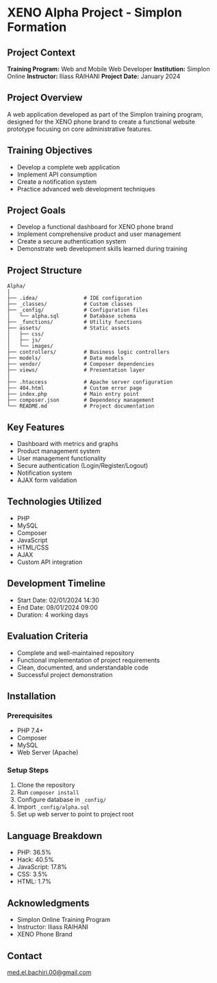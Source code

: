 # XENO Alpha Project - Simplon Formation

## Project Context
**Training Program:** Web and Mobile Web Developer
**Institution:** Simplon Online
**Instructor:** Iliass RAIHANI
**Project Date:** January 2024

## Project Overview
A web application developed as part of the Simplon training program, designed for the XENO phone brand to create a functional website prototype focusing on core administrative features.

## Training Objectives
- Develop a complete web application
- Implement API consumption
- Create a notification system
- Practice advanced web development techniques

## Project Goals
- Develop a functional dashboard for XENO phone brand
- Implement comprehensive product and user management
- Create a secure authentication system
- Demonstrate web development skills learned during training

## Project Structure
```
Alpha/
│
├── .idea/               # IDE configuration
├── _classes/            # Custom classes
├── _config/             # Configuration files
│   └── alpha.sql        # Database schema
├── _functions/          # Utility functions
├── assets/              # Static assets
│   ├── css/
│   ├── js/
│   └── images/
├── controllers/         # Business logic controllers
├── models/              # Data models
├── vendor/              # Composer dependencies
├── views/               # Presentation layer
│
├── .htaccess            # Apache server configuration
├── 404.html             # Custom error page
├── index.php            # Main entry point
├── composer.json        # Dependency management
└── README.md            # Project documentation
```

## Key Features
- Dashboard with metrics and graphs
- Product management system
- User management functionality
- Secure authentication (Login/Register/Logout)
- Notification system
- AJAX form validation

## Technologies Utilized
- PHP
- MySQL
- Composer
- JavaScript
- HTML/CSS
- AJAX
- Custom API integration

## Development Timeline
- Start Date: 02/01/2024 14:30
- End Date: 08/01/2024 09:00
- Duration: 4 working days

## Evaluation Criteria
- Complete and well-maintained repository
- Functional implementation of project requirements
- Clean, documented, and understandable code
- Successful project demonstration

## Installation

### Prerequisites
- PHP 7.4+
- Composer
- MySQL
- Web Server (Apache)

### Setup Steps
1. Clone the repository
2. Run `composer install`
3. Configure database in `_config/`
4. Import `_config/alpha.sql`
5. Set up web server to point to project root

## Language Breakdown
- PHP: 36.5%
- Hack: 40.5%
- JavaScript: 17.8%
- CSS: 3.5%
- HTML: 1.7%

## Acknowledgments
- Simplon Online Training Program
- Instructor: Iliass RAIHANI
- XENO Phone Brand

## Contact
med.el.bachiri.00@gmail.com
